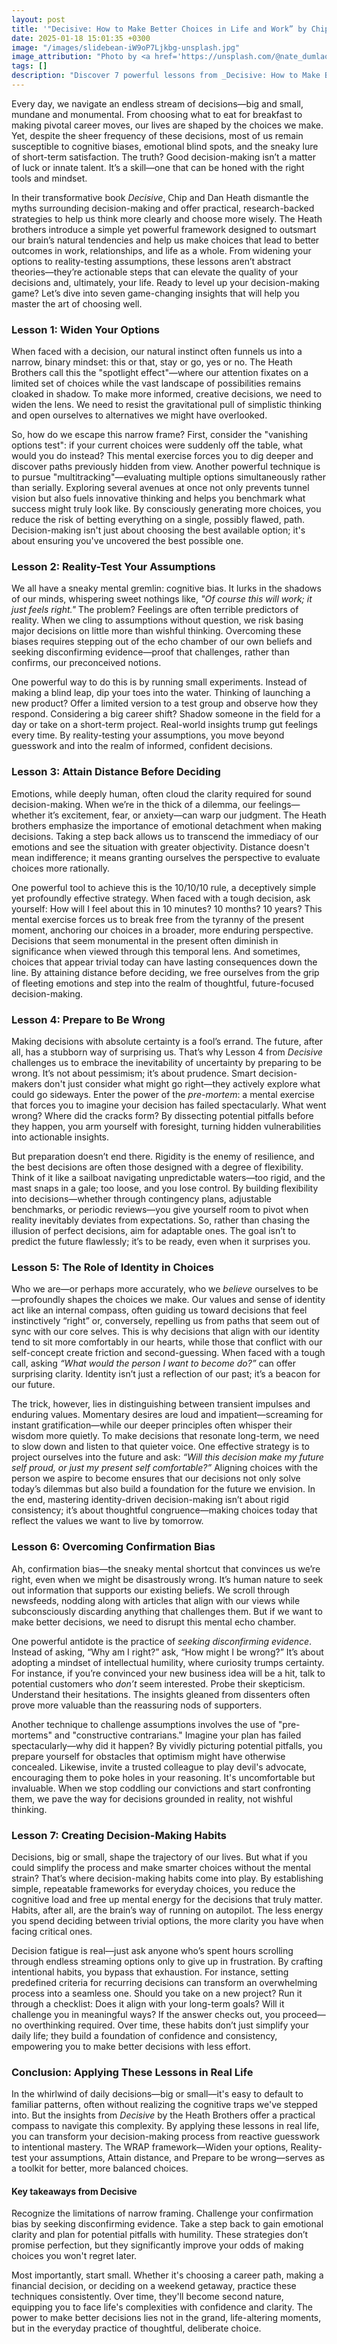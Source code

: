 ```yaml
---
layout: post
title: '"Decisive: How to Make Better Choices in Life and Work” by Chip Heath and Dan Heath'
date: 2025-01-18 15:01:35 +0300
image: "/images/slidebean-iW9oP7Ljkbg-unsplash.jpg"
image_attribution: "Photo by <a href='https://unsplash.com/@nate_dumlao'>Nathan Dumlao</a> on <a href='https://unsplash.com/photos/mens-black-jacket-OKCCCbyon28'>Unsplash</a>"
tags: []
description: "Discover 7 powerful lessons from _Decisive: How to Make Better Choices in Life and Work_ by Chip Heath and Dan Heath to improve your decision-making skills."
---
```


Every day, we navigate an endless stream of decisions—big and small, mundane and monumental. From choosing what to eat for breakfast to making pivotal career moves, our lives are shaped by the choices we make. Yet, despite the sheer frequency of these decisions, most of us remain susceptible to cognitive biases, emotional blind spots, and the sneaky lure of short-term satisfaction. The truth? Good decision-making isn’t a matter of luck or innate talent. It’s a skill—one that can be honed with the right tools and mindset.

In their transformative book _Decisive_, Chip and Dan Heath dismantle the myths surrounding decision-making and offer practical, research-backed strategies to help us think more clearly and choose more wisely. The Heath brothers introduce a simple yet powerful framework designed to outsmart our brain’s natural tendencies and help us make choices that lead to better outcomes in work, relationships, and life as a whole. From widening your options to reality-testing assumptions, these lessons aren’t abstract theories—they’re actionable steps that can elevate the quality of your decisions and, ultimately, your life. Ready to level up your decision-making game? Let’s dive into seven game-changing insights that will help you master the art of choosing well.

### Lesson 1: Widen Your Options

When faced with a decision, our natural instinct often funnels us into a narrow, binary mindset: this or that, stay or go, yes or no. The Heath Brothers call this the "spotlight effect"—where our attention fixates on a limited set of choices while the vast landscape of possibilities remains cloaked in shadow. To make more informed, creative decisions, we need to widen the lens. We need to resist the gravitational pull of simplistic thinking and open ourselves to alternatives we might have overlooked.

So, how do we escape this narrow frame? First, consider the "vanishing options test": if your current choices were suddenly off the table, what would you do instead? This mental exercise forces you to dig deeper and discover paths previously hidden from view. Another powerful technique is to pursue "multitracking"—evaluating multiple options simultaneously rather than serially. Exploring several avenues at once not only prevents tunnel vision but also fuels innovative thinking and helps you benchmark what success might truly look like. By consciously generating more choices, you reduce the risk of betting everything on a single, possibly flawed, path. Decision-making isn't just about choosing the best available option; it's about ensuring you've uncovered the best possible one.

### Lesson 2: Reality-Test Your Assumptions

We all have a sneaky mental gremlin: cognitive bias. It lurks in the shadows of our minds, whispering sweet nothings like, _"Of course this will work; it just feels right."_ The problem? Feelings are often terrible predictors of reality. When we cling to assumptions without question, we risk basing major decisions on little more than wishful thinking. Overcoming these biases requires stepping out of the echo chamber of our own beliefs and seeking disconfirming evidence—proof that challenges, rather than confirms, our preconceived notions.

One powerful way to do this is by running small experiments. Instead of making a blind leap, dip your toes into the water. Thinking of launching a new product? Offer a limited version to a test group and observe how they respond. Considering a big career shift? Shadow someone in the field for a day or take on a short-term project. Real-world insights trump gut feelings every time. By reality-testing your assumptions, you move beyond guesswork and into the realm of informed, confident decisions.

### Lesson 3: Attain Distance Before Deciding

Emotions, while deeply human, often cloud the clarity required for sound decision-making. When we’re in the thick of a dilemma, our feelings—whether it’s excitement, fear, or anxiety—can warp our judgment. The Heath brothers emphasize the importance of emotional detachment when making decisions. Taking a step back allows us to transcend the immediacy of our emotions and see the situation with greater objectivity. Distance doesn't mean indifference; it means granting ourselves the perspective to evaluate choices more rationally.

One powerful tool to achieve this is the 10/10/10 rule, a deceptively simple yet profoundly effective strategy. When faced with a tough decision, ask yourself: How will I feel about this in 10 minutes? 10 months? 10 years? This mental exercise forces us to break free from the tyranny of the present moment, anchoring our choices in a broader, more enduring perspective. Decisions that seem monumental in the present often diminish in significance when viewed through this temporal lens. And sometimes, choices that appear trivial today can have lasting consequences down the line. By attaining distance before deciding, we free ourselves from the grip of fleeting emotions and step into the realm of thoughtful, future-focused decision-making.

### Lesson 4: Prepare to Be Wrong

Making decisions with absolute certainty is a fool’s errand. The future, after all, has a stubborn way of surprising us. That’s why Lesson 4 from _Decisive_ challenges us to embrace the inevitability of uncertainty by preparing to be wrong. It’s not about pessimism; it’s about prudence. Smart decision-makers don't just consider what might go right—they actively explore what could go sideways. Enter the power of the _pre-mortem_: a mental exercise that forces you to imagine your decision has failed spectacularly. What went wrong? Where did the cracks form? By dissecting potential pitfalls before they happen, you arm yourself with foresight, turning hidden vulnerabilities into actionable insights.

But preparation doesn’t end there. Rigidity is the enemy of resilience, and the best decisions are often those designed with a degree of flexibility. Think of it like a sailboat navigating unpredictable waters—too rigid, and the mast snaps in a gale; too loose, and you lose control. By building flexibility into decisions—whether through contingency plans, adjustable benchmarks, or periodic reviews—you give yourself room to pivot when reality inevitably deviates from expectations. So, rather than chasing the illusion of perfect decisions, aim for adaptable ones. The goal isn’t to predict the future flawlessly; it’s to be ready, even when it surprises you.

### Lesson 5: The Role of Identity in Choices

Who we are—or perhaps more accurately, who we _believe_ ourselves to be—profoundly shapes the choices we make. Our values and sense of identity act like an internal compass, often guiding us toward decisions that feel instinctively “right” or, conversely, repelling us from paths that seem out of sync with our core selves. This is why decisions that align with our identity tend to sit more comfortably in our hearts, while those that conflict with our self-concept create friction and second-guessing. When faced with a tough call, asking _“What would the person I want to become do?”_ can offer surprising clarity. Identity isn’t just a reflection of our past; it’s a beacon for our future.

The trick, however, lies in distinguishing between transient impulses and enduring values. Momentary desires are loud and impatient—screaming for instant gratification—while our deeper principles often whisper their wisdom more quietly. To make decisions that resonate long-term, we need to slow down and listen to that quieter voice. One effective strategy is to project ourselves into the future and ask: _“Will this decision make my future self proud, or just my present self comfortable?”_ Aligning choices with the person we aspire to become ensures that our decisions not only solve today’s dilemmas but also build a foundation for the future we envision. In the end, mastering identity-driven decision-making isn’t about rigid consistency; it’s about thoughtful congruence—making choices today that reflect the values we want to live by tomorrow.

### Lesson 6: Overcoming Confirmation Bias

Ah, confirmation bias—the sneaky mental shortcut that convinces us we’re right, even when we might be disastrously wrong. It’s human nature to seek out information that supports our existing beliefs. We scroll through newsfeeds, nodding along with articles that align with our views while subconsciously discarding anything that challenges them. But if we want to make better decisions, we need to disrupt this mental echo chamber.

One powerful antidote is the practice of _seeking disconfirming evidence_. Instead of asking, “Why am I right?” ask, “How might I be wrong?” It’s about adopting a mindset of intellectual humility, where curiosity trumps certainty. For instance, if you’re convinced your new business idea will be a hit, talk to potential customers who _don’t_ seem interested. Probe their skepticism. Understand their hesitations. The insights gleaned from dissenters often prove more valuable than the reassuring nods of supporters.

Another technique to challenge assumptions involves the use of "pre-mortems" and "constructive contrarians." Imagine your plan has failed spectacularly—why did it happen? By vividly picturing potential pitfalls, you prepare yourself for obstacles that optimism might have otherwise concealed. Likewise, invite a trusted colleague to play devil's advocate, encouraging them to poke holes in your reasoning. It's uncomfortable but invaluable. When we stop coddling our convictions and start confronting them, we pave the way for decisions grounded in reality, not wishful thinking.

### Lesson 7: Creating Decision-Making Habits

Decisions, big or small, shape the trajectory of our lives. But what if you could simplify the process and make smarter choices without the mental strain? That’s where decision-making habits come into play. By establishing simple, repeatable frameworks for everyday choices, you reduce the cognitive load and free up mental energy for the decisions that truly matter. Habits, after all, are the brain’s way of running on autopilot. The less energy you spend deciding between trivial options, the more clarity you have when facing critical ones.

Decision fatigue is real—just ask anyone who’s spent hours scrolling through endless streaming options only to give up in frustration. By crafting intentional habits, you bypass that exhaustion. For instance, setting predefined criteria for recurring decisions can transform an overwhelming process into a seamless one. Should you take on a new project? Run it through a checklist: Does it align with your long-term goals? Will it challenge you in meaningful ways? If the answer checks out, you proceed—no overthinking required. Over time, these habits don’t just simplify your daily life; they build a foundation of confidence and consistency, empowering you to make better decisions with less effort.

### Conclusion: Applying These Lessons in Real Life

In the whirlwind of daily decisions—big or small—it's easy to default to familiar patterns, often without realizing the cognitive traps we've stepped into. But the insights from _Decisive_ by the Heath Brothers offer a practical compass to navigate this complexity. By applying these lessons in real life, you can transform your decision-making process from reactive guesswork to intentional mastery. The WRAP framework—Widen your options, Reality-test your assumptions, Attain distance, and Prepare to be wrong—serves as a toolkit for better, more balanced choices.

#### Key takeaways from **Decisive**

Recognize the limitations of narrow framing. Challenge your confirmation bias by seeking disconfirming evidence. Take a step back to gain emotional clarity and plan for potential pitfalls with humility. These strategies don’t promise perfection, but they significantly improve your odds of making choices you won't regret later.

Most importantly, start small. Whether it's choosing a career path, making a financial decision, or deciding on a weekend getaway, practice these techniques consistently. Over time, they'll become second nature, equipping you to face life's complexities with confidence and clarity. The power to make better decisions lies not in the grand, life-altering moments, but in the everyday practice of thoughtful, deliberate choice.
